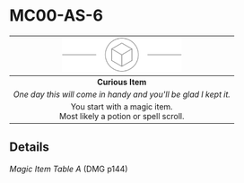 # MC00-AS-6

| <img src="../../images/card-icons/d6.png" height="60" /> |
|:---:|
| **Curious Item** |
| *One day this will come in handy and you'll be glad I kept it.* |
| You start with a magic item.<br>Most likely a potion or spell scroll. |

## Details

*Magic Item Table A* (DMG p144)

